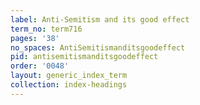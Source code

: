 ```yaml
---
label: Anti-Semitism and its good effect
term_no: term716
pages: '38'
no_spaces: AntiSemitismanditsgoodeffect
pid: antisemitismanditsgoodeffect
order: '0048'
layout: generic_index_term
collection: index-headings
---
```

